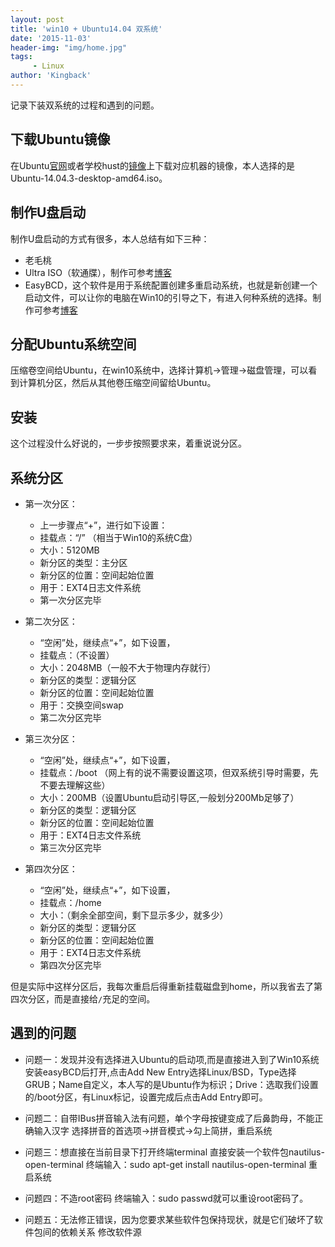 ```yaml
---
layout: post
title: 'win10 + Ubuntu14.04 双系统'
date: '2015-11-03'
header-img: "img/home.jpg"
tags:
     - Linux
author: 'Kingback'
---
```


记录下装双系统的过程和遇到的问题。

## 下载Ubuntu镜像
在Ubuntu[官网](http://www.ubuntu.org.cn/download)或者学校hust的[镜像](http://mirror.hust.edu.cn/)上下载对应机器的镜像，本人选择的是Ubuntu-14.04.3-desktop-amd64.iso。

## 制作U盘启动
制作U盘启动的方式有很多，本人总结有如下三种：

- 老毛桃
- Ultra ISO（软通牒），制作可参考[博客](http://jingyan.baidu.com/article/a378c960630e61b329283045.html)
-  EasyBCD，这个软件是用于系统配置创建多重启动系统，也就是新创建一个启动文件，可以让你的电脑在Win10的引导之下，有进入何种系统的选择。制作可参考[博客](http://blog.csdn.net/wuwenxiang91322/article/details/23528619)

## 分配Ubuntu系统空间
压缩卷空间给Ubuntu，在win10系统中，选择计算机->管理->磁盘管理，可以看到计算机分区，然后从其他卷压缩空间留给Ubuntu。

## 安装
这个过程没什么好说的，一步步按照要求来，着重说说分区。

## 系统分区

- 第一次分区：

    - 上一步骤点“+”，进行如下设置：
    - 挂载点：“/” （相当于Win10的系统C盘）
    - 大小：5120MB
    - 新分区的类型：主分区
    - 新分区的位置：空间起始位置
    - 用于：EXT4日志文件系统
    - 第一次分区完毕

- 第二次分区：

    - “空闲”处，继续点“+”，如下设置，
    - 挂载点：（不设置）
    - 大小：2048MB（一般不大于物理内存就行）
    - 新分区的类型：逻辑分区
    - 新分区的位置：空间起始位置
    - 用于：交换空间swap
    - 第二次分区完毕

- 第三次分区：

    - “空闲”处，继续点“+”，如下设置，
    - 挂载点：/boot  （网上有的说不需要设置这项，但双系统引导时需要，先不要去理解这些）
    - 大小：200MB（设置Ubuntu启动引导区,一般划分200Mb足够了）
    - 新分区的类型：逻辑分区
    - 新分区的位置：空间起始位置
    - 用于：EXT4日志文件系统
    - 第三次分区完毕

- 第四次分区：

    - “空闲”处，继续点“+”，如下设置，
    - 挂载点：/home
    - 大小：（剩余全部空间，剩下显示多少，就多少）
    - 新分区的类型：逻辑分区
    - 新分区的位置：空间起始位置
    - 用于：EXT4日志文件系统
    - 第四次分区完毕

但是实际中这样分区后，我每次重启后得重新挂载磁盘到home，所以我省去了第四次分区，而是直接给`/`充足的空间。

## 遇到的问题

- 问题一：发现并没有选择进入Ubuntu的启动项,而是直接进入到了Win10系统
安装easyBCD后打开,点击Add New Entry选择Linux/BSD，Type选择GRUB；Name自定义，本人写的是Ubuntu作为标识；Drive：选取我们设置的/boot分区，有Linux标记，设置完成后点击Add Entry即可。

- 问题二：自带IBus拼音输入法有问题，单个字母按键变成了后鼻韵母，不能正确输入汉字
选择拼音的首选项->拼音模式->勾上简拼，重启系统

- 问题三：想直接在当前目录下打开终端terminal
直接安装一个软件包nautilus-open-terminal
终端输入：sudo apt-get install nautilus-open-terminal
重启系统

- 问题四：不造root密码
终端输入：sudo passwd就可以重设root密码了。

- 问题五：无法修正错误，因为您要求某些软件包保持现状，就是它们破坏了软件包间的依赖关系
修改软件源